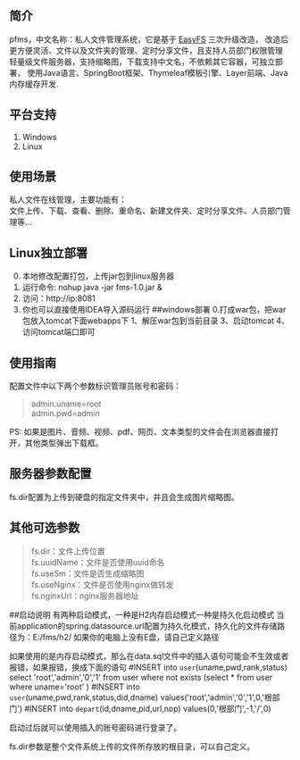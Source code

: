 ## 简介
pfms，中文名称：私人文件管理系统，它是基于 [EasyFS](https://gitee.com/whvse/easy-fs) 三次升级改造，
改造后更方便灵活、文件以及文件夹的管理、定时分享文件，且支持人员部门权限管理
轻量级文件服务器，支持缩略图，下载支持中文名，不依赖其它容器，可独立部署，
使用Java语言、SpringBoot框架、Thymeleaf模板引擎、Layer前端、Java内存缓存开发.

## 平台支持
1. Windows
2. Linux


## 使用场景
私人文件在线管理，主要功能有：  
文件上传、下载、查看、删除、重命名、新建文件夹、定时分享文件、人员部门管理等...

## Linux独立部署
0. 本地修改配置打包，上传jar包到linux服务器
1. 运行命令: nohup java -jar fms-1.0.jar &
2. 访问：http://ip:8081
3. 你也可以直接使用IDEA导入源码运行
##windows部署
0.打成war包，把war包放入tomcat下面webapps下
1、解压war包到当前目录
3、启动tomcat
4、访问tomcat端口即可

## 使用指南
配置文件中以下两个参数标识管理员账号和密码：
> admin.uname=root  
  admin.pwd=admin  
  
PS: 如果是图片、音频、视频、pdf、网页、文本类型的文件会在浏览器直接打开，其他类型弹出下载框。

## 服务器参数配置
fs.dir配置为上传到硬盘的指定文件夹中，并且会生成图片缩略图。

## 其他可选参数
> fs.dir：文件上传位置  
fs.uuidName：文件是否使用uuid命名  
fs.useSm：文件是否生成缩略图  
fs.useNginx：文件是否使用nginx做转发  
fs.nginxUrl：nginx服务器地址

##启动说明
有两种启动模式，一种是H2内存启动模式一种是持久化启动模式
当前application的spring.datasource.url配置为持久化模式，持久化的文件存储路径为：E:/fms/h2/
如果你的电脑上没有E盘，请自己定义路径

如果使用的是内存启动模式，那么在data.sql文件中的插入语句可能会不生效或者报错，如果报错，换成下面的语句
#INSERT into `user`(uname,pwd,rank,status) select 'root','admin','0','1' from user where not exists (select * from user where uname='root' )
#INSERT into `user`(uname,pwd,rank,status,did,dname) values('root','admin','0','1',0,'根部门')
#INSERT into `depart`(id,dname,pid,url,nop) values(0,'根部门',-1,'/',0)

启动过后就可以使用插入的账号密码进行登录了。

fs.dir参数是整个文件系统上传的文件所存放的根目录，可以自己定义。